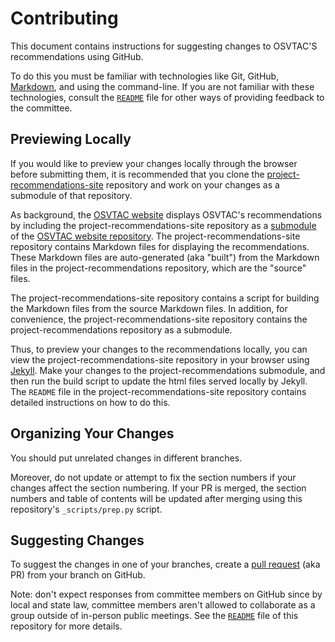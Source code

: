# Contributing

This document contains instructions for suggesting changes to OSVTAC'S
recommendations using GitHub.

To do this you must be familiar with technologies like Git, GitHub,
[Markdown][markdown], and using the command-line. If you are not familiar
with these technologies, consult the [`README`](README.md) file for other
ways of providing feedback to the committee.


## Previewing Locally

If you would like to preview your changes locally through the browser before
submitting them, it is recommended that you clone the
[project-recommendations-site][repo-recommendations-site] repository and work
on your changes as a submodule of that repository.

As background, the [OSVTAC website][osvtac-site] displays OSVTAC's
recommendations by including the project-recommendations-site repository as a
[submodule][git-submodules] of the [OSVTAC website
repository][repo-osvtac-site]. The project-recommendations-site repository
contains Markdown files for displaying the recommendations. These Markdown
files are auto-generated (aka "built") from the Markdown files in the
project-recommendations repository, which are the "source" files.

The project-recommendations-site repository contains a script for building
the Markdown files from the source Markdown files. In addition, for
convenience, the project-recommendations-site repository contains the
project-recommendations repository as a submodule.

Thus, to preview your changes to the recommendations locally, you can view
the project-recommendations-site repository in your browser using
[Jekyll][jekyll-github]. Make your changes to the project-recommendations
submodule, and then run the build script to update the html files served
locally by Jekyll. The `README` file in the project-recommendations-site
repository contains detailed instructions on how to do this.


## Organizing Your Changes

You should put unrelated changes in different branches.

Moreover, do not update or attempt to fix the section numbers if your changes
affect the section numbering. If your PR is merged, the section numbers and
table of contents will be updated after merging using this repository's
`_scripts/prep.py` script.


## Suggesting Changes

To suggest the changes in one of your branches, create a [pull
request][github-pull-request] (aka PR) from your branch on GitHub.

Note: don't expect responses from committee members on GitHub since by local
and state law, committee members aren't allowed to collaborate as a group
outside of in-person public meetings. See the [`README`](README.md) file of
this repository for more details.


[git-submodules]: https://git-scm.com/book/en/v2/Git-Tools-Submodules
[github-pull-request]: https://help.github.com/articles/creating-a-pull-request/
[jekyll-github]: https://jekyllrb.com/docs/github-pages/
[markdown]: https://guides.github.com/features/mastering-markdown/
[osvtac-site]: https://osvtac.github.io/
[repo-osvtac-site]: https://github.com/OSVTAC/OSVTAC.github.io
[repo-recommendations-site]: https://github.com/OSVTAC/project-recommendations-site
